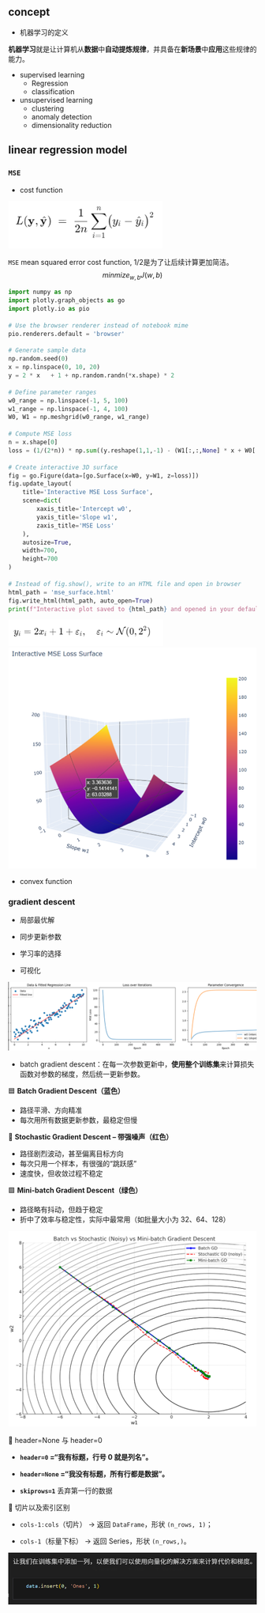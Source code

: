 ## concept

- 机器学习的定义

**机器学习**就是让计算机从**数据**中**自动提炼规律**，并具备在**新场景**中**应用**这些规律的能力。

- supervised learning
  - Regression
  - classification
- unsupervised learning
  - clustering
  - anomaly detection
  - dimensionality reduction

## linear regression model

### `MSE`

- cost function

<img src="pictures\image-20250503100057450.png" alt="image-20250503100057450" style="zoom: 80%;" />

`MSE` mean squared error cost function, 1/2是为了让后续计算更加简洁。
$$
minmize_{w,b}J(w,b)
$$

```python
import numpy as np
import plotly.graph_objects as go
import plotly.io as pio

# Use the browser renderer instead of notebook mime
pio.renderers.default = 'browser'

# Generate sample data
np.random.seed(0)
x = np.linspace(0, 10, 20)
y = 2 * x   + 1 + np.random.randn(*x.shape) * 2

# Define parameter ranges
w0_range = np.linspace(-1, 5, 100)
w1_range = np.linspace(-1, 4, 100)
W0, W1 = np.meshgrid(w0_range, w1_range)

# Compute MSE loss
n = x.shape[0]
loss = (1/(2*n)) * np.sum((y.reshape(1,1,-1) - (W1[:,:,None] * x + W0[:,:,None]))**2, axis=2)

# Create interactive 3D surface
fig = go.Figure(data=[go.Surface(x=W0, y=W1, z=loss)])
fig.update_layout(
    title='Interactive MSE Loss Surface',
    scene=dict(
        xaxis_title='Intercept w0',
        yaxis_title='Slope w1',
        zaxis_title='MSE Loss'
    ),
    autosize=True,
    width=700,
    height=700
)

# Instead of fig.show(), write to an HTML file and open in browser
html_path = 'mse_surface.html'
fig.write_html(html_path, auto_open=True)
print(f"Interactive plot saved to {html_path} and opened in your default browser.")

```

<img src="pictures\image-20250503104023193.png" alt="image-20250503104023193" style="zoom:67%;" />

<img src="pictures\image-20250503104138502.png" alt="image-20250503104138502" style="zoom: 67%;" />

- convex function

### gradient descent

- 局部最优解
- 同步更新参数
- 学习率的选择

- 可视化

<img src="pictures\image-20250503143250252.png" alt="image-20250503143250252" style="zoom:67%;" />

- batch gradient descent：在每一次参数更新中，**使用整个训练集**来计算损失函数对参数的梯度，然后统一更新参数。

🟦 **Batch Gradient Descent（蓝色）**

- 路径平滑、方向精准
- 每次用所有数据更新参数，最稳定但慢

🔴 **Stochastic Gradient Descent – 带强噪声（红色）**

- 路径剧烈波动，甚至偏离目标方向
- 每次只用一个样本，有很强的“跳跃感”
- 速度快，但收敛过程不稳定

🟩 **Mini-batch Gradient Descent（绿色）**

- 路径略有抖动，但趋于稳定
- 折中了效率与稳定性，实际中最常用（如批量大小为 32、64、128）

<img src="pictures\image-20250503144557889.png" alt="image-20250503144557889" style="zoom: 50%;" />



:red_circle: header=None 与 header=0

- **`header=0` =“我有标题，行号 0 就是列名”。**

- **`header=None` =“我没有标题，所有行都是数据”。**

- **`skiprows=1`** 丢弃第一行的数据

:large_blue_diamond: 切片以及索引区别

- `cols-1:cols`（切片） → 返回 `DataFrame`，形状 `(n_rows, 1)`；

- `cols-1`（标量下标） → 返回 Series，形状 `(n_rows,)`。

<img src="pictures\image-20250503170011238.png" alt="image-20250503170011238" style="zoom:67%;" />